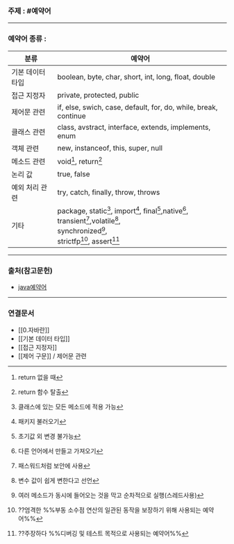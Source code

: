 ### 주제 : #예약어

___

### 예약어 종류 : 

| 분류 | 예약어 |
| - | - |
| 기본 데이터 타입 | boolean, byte, char, short, int, long, float, double
| 접근 지정자 | private, protected, public
| 제어문 관련 | if, else, swich, case, default, for, do, while, break, continue
| 클래스 관련 | class, avstract, interface, extends, implements, enum
| 객체 관련 | new, instanceof, this, super, null
| 메소드 관련 | void[^1], return[^2]
| 논리 값 | true, false
| 예외 처리 관련 | try, catch, finally, throw, throws
| 기타 | package, static[^3], import[^4], final[^5],native[^6], transient[^7],volatile[^8], <br>synchronized[^9], <br>strictfp[^10], assert[^11]

___

### 출처(참고문헌)

- [java예약어](http://wiki.hash.kr/index.php/%EC%9E%90%EB%B0%94_%EC%98%88%EC%95%BD%EC%96%B4)

___

### 연결문서

- [[0.자바란]]
- [[기본 데이터 타입]]
- [[접근 지정자]]
- [[제어  구문]] / 제어문 관련




[^1]: return 없을 때
[^2]: return 함수 탈출
[^3]: 클래스에 있는 모든 메소드에 적용 가능
[^4]: 패키지 불러오기
[^5]: 초기값 외 변경 불가능
[^6]: 다른 언어에서 만들고 가져오기
[^7]: 패스워드처럼 보안에 사용
[^8]: 변수 값이 쉽게 변한다고 선언
[^9]: 여러 메소드가 동시에 들어오는 것을 막고 순차적으로 실행(스레드사용)
[^10]: ??엄격한 %%부동 소수점 연산의 일관된 동작을 보장하기 위해 사용되는 예약어%%
[^11]: ??주장하다 %%디버깅 및 테스트 목적으로 사용되는 예약어%%

